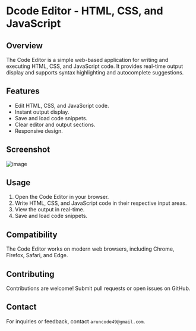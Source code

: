 # Dcode Editor - HTML, CSS, and JavaScript

## Overview
The Code Editor is a simple web-based application for writing and executing HTML, CSS, and JavaScript code. It provides real-time output display and supports syntax highlighting and autocomplete suggestions.

## Features
- Edit HTML, CSS, and JavaScript code.
- Instant output display.
- Save and load code snippets.
- Clear editor and output sections.
- Responsive design.

## Screenshot
![image](https://github.com/aruncode49/DCode-Editor/assets/112400317/da80c876-f54a-41e3-a2f4-cbb3a2ea76ed)

## Usage
1. Open the Code Editor in your browser.
2. Write HTML, CSS, and JavaScript code in their respective input areas.
3. View the output in real-time.
4. Save and load code snippets.

## Compatibility
The Code Editor works on modern web browsers, including Chrome, Firefox, Safari, and Edge.

## Contributing
Contributions are welcome! Submit pull requests or open issues on GitHub.

## Contact
For inquiries or feedback, contact `aruncode49@gmail.com`.
